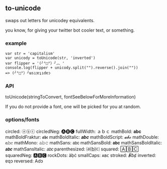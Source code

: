 to-unicode
----------------

swaps out letters for unicodey equivalents.

you know, for giving your twitter bot cooler text, or something.

### example

```
var str = 'capitalism'
var unicody = toUnicode(str, 'inverted')
var flipper = '(╯°□°）╯︵ '
console.log(flipper + unicody.split("").reverse().join(""))
=> (╯°□°）╯ɯsıןɐʇıdɐɔ
```

### API

toUnicode(stringToConvert, fontSeeBelowForMoreInformation)

If you do not provide a font, one will be picked for you at random.

### options/fonts

circled: ⓐⓑⓒ
circledNeg: 🅐🅑🅒
fullWidth: ａｂｃ
mathBold: 𝐚𝐛𝐜
mathBoldFraktur: 𝖆𝖇𝖈
mathBoldItalic: 𝒂𝒃𝒄
mathBoldScript: 𝓪𝓫𝓬
mathDouble: 𝕒𝕓𝕔
mathMono: 𝚊𝚋𝚌
mathSans: 𝖺𝖻𝖼
mathSansBold: 𝗮𝗯𝗰
mathSansBoldItalic: 𝙖𝙗𝙘
mathSansItalic: 𝘢𝘣𝘤
parenthesized: ⒜⒝⒞
squared: 🄰🄱🄲
squaredNeg: 🅰🅱🅲
rockDots: äḅċ
smallCaps: ᴀʙᴄ
stroked: Ⱥƀȼ
inverted: ɐqɔ
reversed: Adↄ